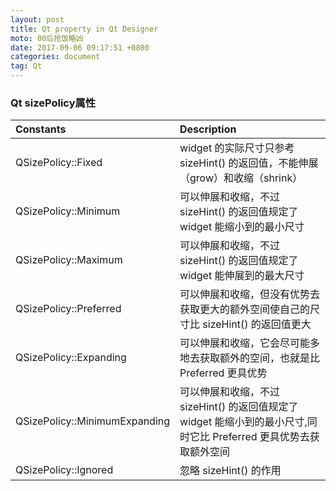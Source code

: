 ```yaml
---
layout: post
title: Qt property in Qt Designer
moto: 00后抢饭略凶
date: 2017-09-06 09:17:51 +0800
categories: document
tag: Qt
---
```


### Qt sizePolicy属性

| Constants | Description |
|:--------- |:----------|
|QSizePolicy::Fixed|widget 的实际尺寸只参考 sizeHint() 的返回值，不能伸展（grow）和收缩（shrink）|
|QSizePolicy::Minimum|可以伸展和收缩，不过sizeHint() 的返回值规定了 widget 能缩小到的最小尺寸|
|QSizePolicy::Maximum|可以伸展和收缩，不过sizeHint() 的返回值规定了 widget 能伸展到的最大尺寸|
|QSizePolicy::Preferred|可以伸展和收缩，但没有优势去获取更大的额外空间使自己的尺寸比 sizeHint() 的返回值更大|
|QSizePolicy::Expanding|可以伸展和收缩，它会尽可能多地去获取额外的空间，也就是比 Preferred 更具优势|
|QSizePolicy::MinimumExpanding|可以伸展和收缩，不过sizeHint() 的返回值规定了 widget 能缩小到的最小尺寸,同时它比 Preferred 更具优势去获取额外空间|
|QSizePolicy::Ignored|忽略 sizeHint() 的作用| 



